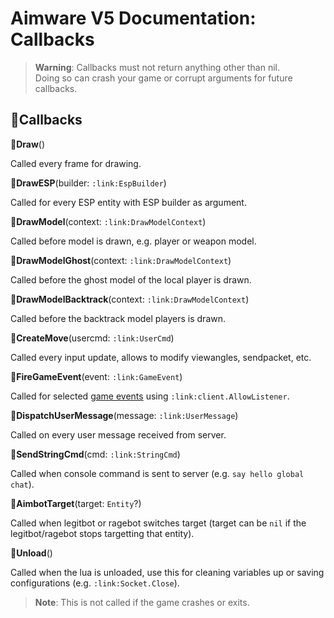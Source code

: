 
# Aimware V5 Documentation: Callbacks

> **Warning**: Callbacks must not return anything other than nil.  
> Doing so can crash your game or corrupt arguments for future callbacks.

## **:link:Callbacks**

**:link:Draw**()

Called every frame for drawing.

**:link:DrawESP**(builder: `:link:EspBuilder`)

Called for every ESP entity with ESP builder as argument.

**:link:DrawModel**(context: `:link:DrawModelContext`)

Called before model is drawn, e.g. player or weapon model.

**:link:DrawModelGhost**(context: `:link:DrawModelContext`)

Called before the ghost model of the local player is drawn.

**:link:DrawModelBacktrack**(context: `:link:DrawModelContext`)

Called before the backtrack model players is drawn.

**:link:CreateMove**(usercmd: `:link:UserCmd`)

Called every input update, allows to modify viewangles, sendpacket, etc.

**:link:FireGameEvent**(event: `:link:GameEvent`)

Called for selected [game events](https://wiki.alliedmods.net/Counter-Strike:_Global_Offensive_Events) using `:link:client.AllowListener`.

**:link:DispatchUserMessage**(message: `:link:UserMessage`)

Called on every user message received from server.

**:link:SendStringCmd**(cmd: `:link:StringCmd`)

Called when console command is sent to server (e.g. `say hello global chat`).

**:link:AimbotTarget**(target: `Entity`?)

Called when legitbot or ragebot switches target (target can be `nil` if the legitbot/ragebot stops targetting that entity).

**:link:Unload**()

Called when the lua is unloaded, use this for cleaning variables up or saving configurations (e.g. `:link:Socket.Close`).

> **Note**: This is not called if the game crashes or exits.
